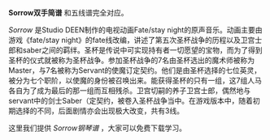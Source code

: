 

**Sorrow双手简谱** 和五线谱完全对应。

_Sorrow_ 是Studio DEEN制作的电视动画Fate/stay night的原声音乐。动画主要由游戏《fate/stay
night》的fate线改编，讲述了第五次圣杯战争的历程以及卫宫士郎和saber之间的羁绊。圣杯是传说中可实现持有者一切愿望的宝物，而为了得到圣杯的仪式就被称为圣杯战争。参加圣杯战争的7名由圣杯选出的魔术师被称为Master，与7名被称为Servant的使魔订定契约。他们是由圣杯选择的七位英灵，被分为七个职阶，以使魔的身份被召唤出来。能获得圣杯的只有一组，这7组人马各自为了成为最后的那一组而互相残杀。卫宫切嗣的养子卫宫士郎，偶然地与servant中的剑士Saber（定契约，被卷入圣杯战争当中。在游戏版本中，随着初期选择的不同，后面剧情亦会出现极大改变，共有3线。

这里我们提供 _Sorrow钢琴谱_ ，大家可以免费下载学习。

